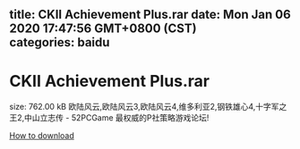 
title: CKII Achievement Plus.rar
date: Mon Jan 06 2020 17:47:56 GMT+0800 (CST)    
categories: baidu
---

# CKII Achievement Plus.rar
size: 762.00 kB
 欧陆风云,欧陆风云3,欧陆风云4,维多利亚2,钢铁雄心4,十字军之王2,中山立志传 - 52PCGame 最权威的P社策略游戏论坛!
 

[How to download](https://bpcam.bemobtrk.com/go/2ceec3aa-1ca2-46d6-b9ff-aaa5c184517c?jno=1083)